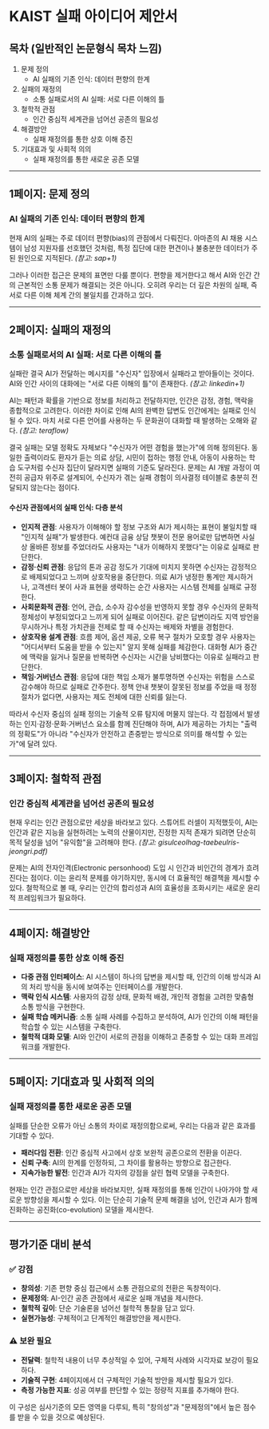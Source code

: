 # KAIST 실패 아이디어 제안서

## 목차 (일반적인 논문형식 목차 느낌)
1. 문제 정의  
   - AI 실패의 기존 인식: 데이터 편향의 한계
2. 실패의 재정의  
   - 소통 실패로서의 AI 실패: 서로 다른 이해의 틀
3. 철학적 관점  
   - 인간 중심적 세계관을 넘어선 공존의 필요성
4. 해결방안  
   - 실패 재정의를 통한 상호 이해 증진
5. 기대효과 및 사회적 의의  
   - 실패 재정의를 통한 새로운 공존 모델

---

## 1페이지: 문제 정의
### AI 실패의 기존 인식: 데이터 편향의 한계

현재 AI의 실패는 주로 데이터 편향(bias)의 관점에서 다뤄진다. 아마존의 AI 채용 시스템이 남성 지원자를 선호했던 것처럼, 특정 집단에 대한 편견이나 불충분한 데이터가 주된 원인으로 지적된다. *(참고: sap+1)*

그러나 이러한 접근은 문제의 표면만 다룰 뿐이다. 편향을 제거한다고 해서 AI와 인간 간의 근본적인 소통 문제가 해결되는 것은 아니다. 오히려 우리는 더 깊은 차원의 실패, 즉 서로 다른 이해 체계 간의 불일치를 간과하고 있다.

---

## 2페이지: 실패의 재정의
### 소통 실패로서의 AI 실패: 서로 다른 이해의 틀

실패란 결국 AI가 전달하는 메시지를 "수신자" 입장에서 실패라고 받아들이는 것이다. AI와 인간 사이의 대화에는 "서로 다른 이해의 틀"이 존재한다. *(참고: linkedin+1)*

AI는 패턴과 확률을 기반으로 정보를 처리하고 전달하지만, 인간은 감정, 경험, 맥락을 종합적으로 고려한다. 이러한 차이로 인해 AI의 완벽한 답변도 인간에게는 실패로 인식될 수 있다. 마치 서로 다른 언어를 사용하는 두 문화권이 대화할 때 발생하는 오해와 같다. *(참고: teraflow)*

결국 실패는 모델 정확도 자체보다 "수신자가 어떤 경험을 했는가"에 의해 정의된다. 동일한 출력이라도 환자가 듣는 의료 상담, 시민이 접하는 행정 안내, 아동이 사용하는 학습 도구처럼 수신자 집단이 달라지면 실패의 기준도 달라진다. 문제는 AI 개발 과정이 여전히 공급자 위주로 설계되어, 수신자가 겪는 실패 경험이 의사결정 테이블로 충분히 전달되지 않는다는 점이다.

#### 수신자 관점에서의 실패 인식: 다층 분석
- **인지적 관점**: 사용자가 이해해야 할 정보 구조와 AI가 제시하는 표현이 불일치할 때 "인지적 실패"가 발생한다. 예컨대 금융 상담 챗봇이 전문 용어로만 답변하면 사실상 올바른 정보를 주었더라도 사용자는 "내가 이해하지 못했다"는 이유로 실패로 판단한다.
- **감정·신뢰 관점**: 응답의 톤과 공감 정도가 기대에 미치지 못하면 수신자는 감정적으로 배제되었다고 느끼며 상호작용을 중단한다. 의료 AI가 냉정한 통계만 제시하거나, 고객센터 봇이 사과 표현을 생략하는 순간 사용자는 시스템 전체를 실패로 규정한다.
- **사회문화적 관점**: 언어, 관습, 소수자 감수성을 반영하지 못할 경우 수신자의 문화적 정체성이 부정되었다고 느끼게 되어 실패로 이어진다. 같은 답변이라도 지역 방언을 무시하거나 특정 가치관을 전제로 할 때 수신자는 배제와 차별을 경험한다.
- **상호작용 설계 관점**: 흐름 제어, 옵션 제공, 오류 복구 절차가 모호할 경우 사용자는 "어디서부터 도움을 받을 수 있는지" 알지 못해 실패를 체감한다. 대화형 AI가 중간에 맥락을 잃거나 질문을 반복하면 수신자는 시간을 낭비했다는 이유로 실패라고 판단한다.
- **책임·거버넌스 관점**: 응답에 대한 책임 소재가 불투명하면 수신자는 위험을 스스로 감수해야 하므로 실패로 간주한다. 정책 안내 챗봇이 잘못된 정보를 주었을 때 정정 절차가 없다면, 사용자는 제도 전체에 대한 신뢰를 잃는다.

따라서 수신자 중심의 실패 정의는 기술적 오류 탐지에 머물지 않는다. 각 접점에서 발생하는 인지·감정·문화·거버넌스 요소를 함께 진단해야 하며, AI가 제공하는 가치는 "출력의 정확도"가 아니라 "수신자가 안전하고 존중받는 방식으로 의미를 해석할 수 있는가"에 달려 있다.

---

## 3페이지: 철학적 관점
### 인간 중심적 세계관을 넘어선 공존의 필요성

현재 우리는 인간 관점으로만 세상을 바라보고 있다. 스튜어트 러셀이 지적했듯이, AI는 인간과 같은 지능을 실현하려는 노력의 산물이지만, 진정한 지적 존재가 되려면 단순히 목적 달성을 넘어 "유익함"을 고려해야 한다. *(참고: gisulceolhag-taebeulris-jeongri.pdf)*

문제는 AI의 전자인격(Electronic personhood) 도입 시 인간과 비인간의 경계가 흐려진다는 점이다. 이는 윤리적 문제를 야기하지만, 동시에 더 효율적인 해결책을 제시할 수 있다. 철학적으로 볼 때, 우리는 인간의 합리성과 AI의 효율성을 조화시키는 새로운 윤리적 프레임워크가 필요하다.

---

## 4페이지: 해결방안
### 실패 재정의를 통한 상호 이해 증진

- **다중 관점 인터페이스**: AI 시스템이 하나의 답변을 제시할 때, 인간의 이해 방식과 AI의 처리 방식을 동시에 보여주는 인터페이스를 개발한다.
- **맥락 인식 시스템**: 사용자의 감정 상태, 문화적 배경, 개인적 경험을 고려한 맞춤형 소통 방식을 구현한다.
- **실패 학습 메커니즘**: 소통 실패 사례를 수집하고 분석하여, AI가 인간의 이해 패턴을 학습할 수 있는 시스템을 구축한다.
- **철학적 대화 모델**: AI와 인간이 서로의 관점을 이해하고 존중할 수 있는 대화 프레임워크를 개발한다.

---

## 5페이지: 기대효과 및 사회적 의의
### 실패 재정의를 통한 새로운 공존 모델

실패를 단순한 오류가 아닌 소통의 차이로 재정의함으로써, 우리는 다음과 같은 효과를 기대할 수 있다.

- **패러다임 전환**: 인간 중심적 사고에서 상호 보완적 공존으로의 전환을 이끈다.
- **신뢰 구축**: AI의 한계를 인정하되, 그 차이를 활용하는 방향으로 접근한다.
- **지속가능한 발전**: 인간과 AI가 각자의 강점을 살린 협력 모델을 구축한다.

현재는 인간 관점으로만 세상을 바라보지만, 실패 재정의를 통해 인간이 나아가야 할 새로운 방향성을 제시할 수 있다. 이는 단순히 기술적 문제 해결을 넘어, 인간과 AI가 함께 진화하는 공진화(co-evolution) 모델을 제시한다.

---

## 평가기준 대비 분석

### ✅ 강점
- **창의성**: 기존 편향 중심 접근에서 소통 관점으로의 전환은 독창적이다.
- **문제정의**: AI-인간 공존 관점에서 새로운 실패 개념을 제시한다.
- **철학적 깊이**: 단순 기술론을 넘어선 철학적 통찰을 담고 있다.
- **실현가능성**: 구체적이고 단계적인 해결방안을 제시한다.

### ⚠️ 보완 필요
- **전달력**: 철학적 내용이 너무 추상적일 수 있어, 구체적 사례와 시각자료 보강이 필요하다.
- **기술적 구현**: 4페이지에서 더 구체적인 기술적 방안을 제시할 필요가 있다.
- **측정 가능한 지표**: 성공 여부를 판단할 수 있는 정량적 지표를 추가해야 한다.

이 구성은 심사기준의 모든 영역을 다루되, 특히 "창의성"과 "문제정의"에서 높은 점수를 받을 수 있을 것으로 예상된다.
